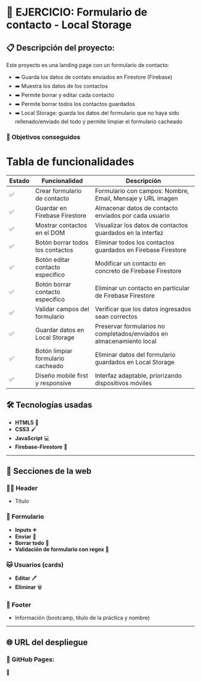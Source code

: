 # 🧾 EJERCICIO: Formulario de contacto - Local Storage

## 📋 Descripción del proyecto:

Este proyecto es una landing page con un formulario de contacto:
- ➡️ Guarda los datos de contato enviados en Firestore (Firebase)
- ➡️ Muestra los datos de los contactos
- ➡️ Permite borrar y editar cada contacto
- ➡️ Permite borrar todos los contactos guardados
- ➡️ Local Storage: guarda los datos del formulario que no haya sido rellenado/enviado del todo y permite limpiar el formulario cacheado


### 🎯 Objetivos conseguidos

# Tabla de funcionalidades

| Estado | Funcionalidad | Descripción |
|--------|---------------|-------------|
| ✅ | Crear formulario de contacto | Formulario con campos: Nombre, Email, Mensaje y URL imagen |
| ✅ | Guardar en Firebase Firestore | Almacenar datos de contacto enviados por cada usuario |
| ✅ | Mostrar contactos en el DOM | Visualizar los datos de contactos guardados en la interfaz |
| ✅ | Botón borrar todos los contactos | Eliminar todos los contactos guardados en Firebase Firestore |
| ✅ | Botón editar contacto específico | Modificar un contacto en concreto de Firebase Firestore |
| ✅ | Botón borrar contacto específico | Eliminar un contacto en particular de Firebase Firestore |
| ✅ | Validar campos del formulario | Verificar que los datos ingresados sean correctos |
| ✅ | Guardar datos en Local Storage | Preservar formularios no completados/enviados en almacenamiento local |
| ✅ | Botón limpiar formulario cacheado | Eliminar datos del formulario guardados en Local Storage |
| ✅ | Diseño mobile first y responsive | Interfaz adaptable, priorizando dispositivos móviles |


## 🛠️ Tecnologías usadas

- **HTML5** 📝
- **CSS3** 🖌️
- **JavaScript** 💻
- **Firebase-Firestore** 📁

---

## 📑 Secciones de la web

### 👩🏽 Header
- Título

### 🧾 Formulario
- **Inputs** ➕
- **Enviar** 📨
- **Borrar todo** 🚮
- **Validación de formulario con regex** 🔐

### 🐱 Usuarios (cards)
- **Editar** 🖊️ 
- **Eliminar** 🗑️ 

### 👟 Footer
- Información (bootcamp, título de la práctica y nombre)

---

## 🌐 URL del despliegue

### 🚀 GitHub Pages:

🔗 







